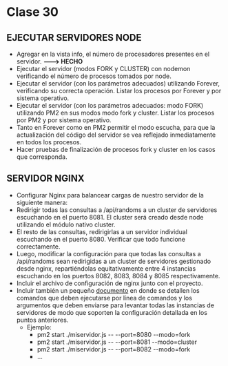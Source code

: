 # Clase 30
## EJECUTAR SERVIDORES NODE
- Agregar en la vista info, el número de procesadores presentes en el servidor. __---> HECHO__
- Ejecutar el servidor (modos FORK y CLUSTER) con nodemon verificando el número de procesos tomados por node.
- Ejecutar el servidor (con los parámetros adecuados) utilizando Forever, verificando su correcta operación. Listar los procesos por Forever y por sistema operativo.
- Ejecutar el servidor (con los parámetros adecuados: modo FORK) utilizando PM2 en sus modos modo fork y cluster. Listar los procesos por PM2 y por sistema operativo.
- Tanto en Forever como en PM2 permitir el modo escucha, para que la actualización del código del servidor se vea reflejado inmediatamente en todos los procesos.
- Hacer pruebas de finalización de procesos fork y cluster en los casos que corresponda.
## SERVIDOR NGINX
- Configurar Nginx para balancear cargas de nuestro servidor de la siguiente manera:
- Redirigir todas las consultas a /api/randoms a un cluster de servidores escuchando en el puerto 8081. El cluster será creado desde node utilizando el módulo nativo cluster.
- El resto de las consultas, redirigirlas a un servidor individual escuchando en el puerto 8080.
Verificar que todo funcione correctamente.
- Luego, modificar la configuración para que todas las consultas a /api/randoms sean redirigidas a un cluster de servidores gestionado desde nginx, repartiéndolas equitativamente entre 4 instancias escuchando en los puertos 8082, 8083, 8084 y 8085 respectivamente.
- Incluir el archivo de configuración de nginx junto con el proyecto.
- Incluir también un pequeño [documento](https://github.com/MRCSSS/CH-Clase30-Servidor_NGINX/blob/main/Clase30.txt) en donde se detallen los comandos que deben ejecutarse por línea de comandos y los argumentos que deben enviarse para levantar todas las instancias de servidores de modo que soporten la configuración detallada en los puntos anteriores.
    - Ejemplo: 
        - pm2 start ./miservidor.js -- --port=8080 --modo=fork
        - pm2 start ./miservidor.js -- --port=8081 --modo=cluster
        - pm2 start ./miservidor.js -- --port=8082 --modo=fork
        - ...

